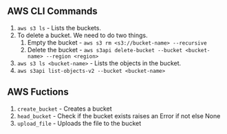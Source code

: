 ## AWS CLI Commands
1. `aws s3 ls` - Lists the buckets. 
2. To delete a bucket. We need to do two things.
    1. Empty the bucket - `aws s3 rm <s3://bucket-name> --recursive`
    2. Delete the bucket - `aws s3api delete-bucket --bucket <bucket-name> --region <region>`
3. `aws s3 ls <bucket-name>` - Lists the objects in the bucket.
4. `aws s3api list-objects-v2 --bucket <bucket-name>`

## AWS Fuctions
1. `create_bucket` - Creates a bucket
2. `head_bucket` - Check if the bucket exists raises an Error if not else None
3. `upload_file` - Uploads the file to the bucket